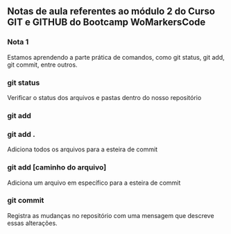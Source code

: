 ## Notas de aula referentes ao módulo 2 do Curso GIT e GITHUB do Bootcamp WoMarkersCode

### Nota 1
Estamos aprendendo a parte prática de comandos, como git status, git add, git commit, entre outros.

### git status
Verificar o status dos arquivos e pastas dentro do nosso repositório

### git add

### git add .

Adiciona todos os arquivos para a esteira de commit

### git add [caminho do arquivo]

Adiciona um arquivo em específico para a esteira de commit

### git commit

Registra as mudanças no repositório com uma mensagem que descreve essas alterações. 